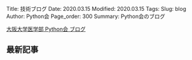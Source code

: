 Title: 技術ブログ
Date: 2020.03.15
Modified: 2020.03.15
Tags:
Slug: blog
Author: Python会
Page_order: 300
Summary: Python会のブログ

[大阪大学医学部 Python会 ブログ](https://oumedpython.hatenablog.com/)
## 最新記事
<!-- 単眼RSS https://tanganrss.com/ を利用-->
<script type="text/javascript" src="https://tanganrss.com/rsstxt/rsstxt.php?key=a149261721657ea11bad2623959bb04f"></script>

<!-- 登録内容の復元URL
https://tanganrss.com/rsstxt/regist.php?key=a149261721657ea11bad2623959bb04f
-->
